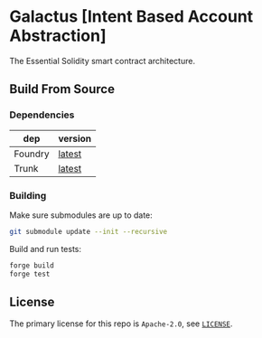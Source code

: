# Galactus [Intent Based Account Abstraction]

<!-- Disable markdownlint for long lines. -->
<!-- markdownlint-disable-file MD013 -->

The Essential Solidity smart contract architecture.

## Build From Source

### Dependencies

| dep     | version                                                           |
| ------- | ----------------------------------------------------------------- |
| Foundry | [latest](https://book.getfoundry.sh/getting-started/installation) |
| Trunk   | [latest](https://docs.trunk.io/docs/install)                      |

### Building

Make sure submodules are up to date:

```sh
git submodule update --init --recursive
```

Build and run tests:

```sh
forge build
forge test
```

## License

The primary license for this repo is `Apache-2.0`, see [`LICENSE`](./LICENSE).
